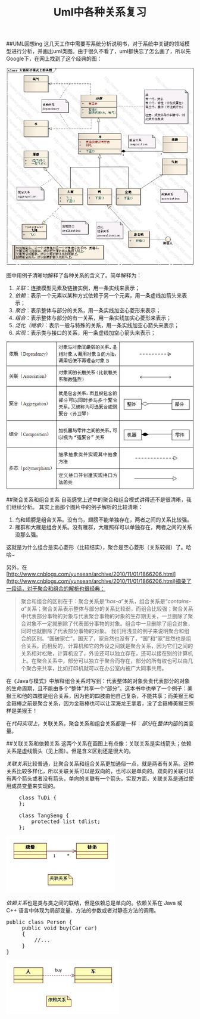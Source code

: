 ﻿---
layout: post
title: Uml中各种关系复习
description: UML、聚合关系和组合关系、关联关系和依赖关系
keywords: uml,dependency,association,aggregation，composition
category: uml
tags: [uml]
---

##UML回想ing
这几天工作中需要写系统分析说明书，对于系统中关键的领域模型进行分析，并画出uml类图。由于很久不看了，uml都快忘了怎么画了，所以先Google下，在网上找到了这个经典的图：

![2012-05-05-pattern_uml](/assets/images/2012-05-05-pattern_uml.PNG)

图中用例子清晰地解释了各种关系的含义了。简单解释为：
1. *关联*：连接模型元素及链接实例，用一条实线来表示；
2. *依赖*：表示一个元素以某种方式依赖于另一个元素，用一条虚线加箭头来表示；
3. *聚合*：表示整体与部分的关系，用一条实线加空心菱形来表示；
4. *组合*：表示整体与部分的有一关系，用一条实线加实心菱形来表示；
5. *泛化（继承）*：表示一般与特殊的关系，用一条实线加空心箭头来表示；
6. *实现*：表示类与接口的关系，用一条虚线加空心箭头来表示；


![2012-05-05-pattern_uml_explain](/assets/images/2012-05-05-pattern_uml_explain.jpg)


##聚合关系和组合关系
自我感觉上述中的聚合和组合模式讲得还不是很清晰，我们继续分析。
其实上面那个图片中的例子解析的比较清晰：

1. 鸟和翅膀是组合关系。没有鸟，翅膀不能单独存在，两者之间的关系比较强。
2. 雁群和大雁是组合关系。没有雁群，大雁照样可以单独存在，两者之间的关系没那么强。

这就是为什么组合是实心菱形（比较结实），聚合是空心菱形（关系较弱）了。哈哈~

另外，在[http://www.cnblogs.com/yunsean/archive/2010/11/01/1866206.html](http://www.cnblogs.com/yunsean/archive/2010/11/01/1866206.html)摘录了一段话，对于聚合和组合的解析也很经典：

>聚合和组合的区别在于：聚合关系是“*has-a*”关系，组合关系是“*contains-a*”关系；聚合关系表示整体与部分的关系比较弱，而组合比较强；聚合关系中代表部分事物的对象与代表聚合事物的对象的生存期无关，一旦删除了聚合对象不一定就删除了代表部分事物的对象。组合中一旦删除了组合对象，同时也就删除了代表部分事物的对象。
>我们用浅显的例子来说明聚合和组合的区别。“国破家亡”，国灭了，家自然也没有了，“国”和“家”显然也是组合关系。而相反的，计算机和它的外设之间就是聚合关系，因为它们之间的关系相对松散，计算机没了，外设还可以独立存在，还可以接在别的计算机上。在聚合关系中，部分可以独立于聚合而存在，部分的所有权也可以由几个聚合来共享，比如打印机就可以在办公室内被广大同事共用。


在《Java与模式》中解释组合关系时写到：代表整体的对象负责代表部分的对象的生命周期，且不能由多个“整体”共享一个“部分”。这本书中也举了一个例子：美猴王和他的四肢是组合关系，因为他的四肢由他自己复杂，不能共享；而美猴王和金箍棒之前是聚合关系，因为金箍棒也可以让深海龙王拿着，没了金箍棒美猴王照样是美猴王！

在*代码实现上*，关联关系，聚合关系和组合关系都是一样：*部分*在*整体*内部的类变量。


##关联关系和依赖关系
这两个关系在画图上有点像：关联关系是实线箭头；依赖关系是虚线箭头（见上图）。但是含义区别还是很大的。

*关联关系*比较普通，比聚合关系和组合关系更加通俗一点，就是两者有关系。这种关系比较多样化，所以关联关系可以是双向的，也可以是单向的。双向的关联可以有两个箭头或者没有箭头，单向的关联有一个箭头。实现方面，关联关系是通过使用成员变量来实现的。
<pre class="brush: java">
	class TuDi {
	};

	class TangSeng {
		protected list<TuDi> tdlist;
	};
</pre>
![2012-05-05-uml-association](/assets/images/2012-05-05-uml-association.jpg)

*依赖关系*也是类与类之间的联结，但是依赖总是单向的。依赖关系在 Java 或 C++ 语言中体现为局部变量、方法的参数或者对静态方法的调用。
<pre class="brush: java">
public class Person {
     public void buy(Car car) 
     {
         //...
     }
}
</pre>
![2012-05-05-uml-dependency](/assets/images/2012-05-05-uml-dependency.jpg)

